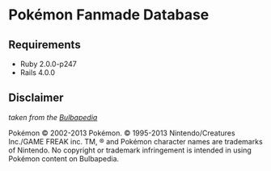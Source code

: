 Pokémon Fanmade Database
========================


## Requirements

* Ruby 2.0.0-p247
* Rails 4.0.0


## Disclaimer

_taken from the [Bulbapedia](http://bulbapedia.bulbagarden.net/wiki/Bulbapedia:Copyrights)_

Pokémon &copy; 2002-2013 Pokémon. &copy; 1995-2013 Nintendo/Creatures Inc./GAME FREAK inc. TM, &reg; and Pokémon character names are trademarks of Nintendo.
No copyright or trademark infringement is intended in using Pokémon content on Bulbapedia.

